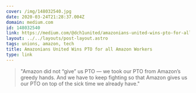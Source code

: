 ```yaml
---
cover: /img/148032540.jpg
date: 2020-03-24T21:28:37.004Z
domain: medium.com
id: 148032540
link: https://medium.com/@dch1united/amazonians-united-wins-pto-for-all-amazon-workers-f17e6ffbb192
layout: ../../layouts/post-layout.astro
tags: unions, amazon, tech
title: Amazonians United Wins PTO for all Amazon Workers
type: link
---
```


> "Amazon did not “give” us PTO — we took our PTO from Amazon’s greedy hands. And we have to keep fighting so that Amazon gives us our PTO on top of the sick time we already have."
